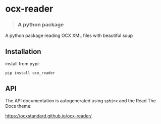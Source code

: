 # ocx-reader
> ### A python package

A python package reading OCX XML files with beautiful soup

## Installation

install from pypi:
````commandline
pip install ocx_reader
````

## API

The API documentation is autogenerated using ``sphinx`` and the Read The Docs theme:

https://ocxstandard.github.io/ocx-reader/
